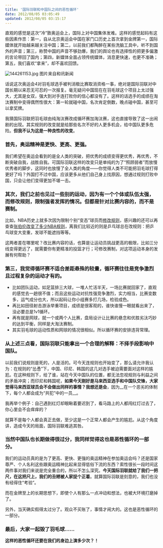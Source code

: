 ```yaml
---
title: '国际羽联和中国队之间的恶性循环'
date: 2012/08/05 03:05:49
updated: 2012/08/05 03:15:17
---
```


直观的感觉是这次“冷”敦奥运会上，国际上对中国集体发难。这样的感觉起码有这些因素作祟：第一，自从北京奥运会中国在家门口历史上首次拿到金牌第一，国际媒体就开始越来越关注中国；第二，以前我们都陶醉在某些洗脑工具中，听不到国外的声音；第三，称赞中国的声音不够劲爆，我们的舆论也有选择性的把更多偏激的言论带回了国内；第四，新媒体全面占领传统媒体，消息更快速，也更不准确；第五，我们喜欢“拿来”，却不喜欢回馈。

<img src="http://jiongks-typecho.stor.sinaapp.com/usr/uploads/2012/08/1497762744.jpg" alt="144261153.jpg" />  
图片来自和讯新闻

话说这次奥运会4对羽毛球选手被判消极比赛取消资格一事，绝对是国际羽联对中国长期以来忍无可忍的一次报复。毫无疑问中国现在在羽毛球这个项目上太过强大，尤其是女双，强大到对手连打败你的信心都没有了。这样的话选手的成绩在淘汰赛制中变得偶然性很大：第一轮就碰中国，名次肯定倒数，晚点碰中国，甚至可以拿奖牌。

我猜国际羽联把羽毛球由纯淘汰赛改成循环赛加淘汰赛，这也直接导致了这一出闹剧的出现。其实规则的改变就是给那些名次不好的人更多机会，给中国队更多危险。__但我不认为这是一种良性的改变__。

<!--more-->

### 首先，奥运精神是更快、更高、更强。

我们希望在奥运会看到的是全人类的突破，把优秀的成绩变得更优秀，再优秀，不断突破自我，战胜自我。可国际羽联这样的改变只是单纯的为了“照顾弱者”而放慢优秀者的脚步，这同时也放慢了全人类的角度——你觉得人类不可能把羽毛球打得更好了吗？外国打不过中国，应该更多从他们自己身上找原因，想通过规则打败中国，只会让他们变得更加不堪一击。

### 其次，我们之前也见过一些别的运动，因为有一个个体或队伍太强，而修改规则，限制强者发挥的情况。但都是针对比赛内容的，而不是赛制。

比如，NBA历史上就多次因为限制个别“变态”球员而[修改规则](http://www.espnstar.com.cn/pub/basketball/2011/0602/224522.htm)，感兴趣的还可以再查查[张伯伦改变了多少NBA规则](http://wenwen.soso.com/z/q106847779.htm)，离我们比较近的则是乒乓球总在改规则：把乒乓球变大变重，发球不能遮挡等等。

这两者差在哪里呢？改比赛内容的话，也算是让运动员挑战更高的极限，比如三分线变得更远了，就需要你有更精准的投篮才行；可修改赛制，对这项运动本身的发展有何帮助？

### 第三，我觉得循环赛不适合差距悬殊的较量，循环赛往往是竞争激烈且过程复杂的运动才有的。

* 比如团队运动，如足篮排三大球，一堆人忙活半天，一场比赛就回家了，直观的感觉去一趟很不值；而且这些运动对抗性强竞争激烈，实力相当，比赛变数多，运气成分也大，所以起码让你小组赛多打几场，检验成色。
* 再比如田径射击游泳举重项目，成绩是很客观的，谁快谁慢一眼就看出来了，没必要总是1v1循环。
* 再有就是网球，就一个或两个人比赛，盘局设计让比赛的悬念和优胜劣汰巧妙的达到平衡，同样是大淘汰赛制。
* 其实羽毛球的运动性质和网球的情况很相似。所以循环赛的安排违背常理。

### 从上述三点看，国际羽联只能拿出一个合理的解释：不择手段影响中国队。

以前我们说规则是死的，人是活的。可今天连规则也开始变了，那么请允许我认为：在规则的“怂恿”下，中国、印尼、韩国的这几对选手被迫需要面对这样的尴尬。在这种规则下，给了谁，站在今天中国队的位置，都无法忽视规则与利益之间的矛盾冲突；而印尼和韩国呢，__如果今天刚好是马来西亚选手和中国队交锋，大家觉得马来西亚球员会不会做出同样的事情？我想还是会__，因为__在一个恶劣的体制下，每个人都会成为“共犯”中的一员__。

我再举个例子：自己遇到红灯却眼瞅着要迟到了，看马路上的人都闯红灯过去了，你心里会不会痒痒的？

就算不是每个人都会真正去做，至少这是一个正常人都会产生的尴尬。从这个角度讲，造成今天的局面，国际羽联难逃其咎。

### 当然中国队也长期做得很过分，我同样觉得这也是恶性循环的一部分。

我们的运动员真的是为了更高、更快、更强的奥运精神在参加奥运会吗？还是国家尊严、个人名利这些跟奥运精神比起来显得低俗下流的东西？索性很长一段时间这两件事对我们来说是完全重合的，所以不怎么深究。__今天国际羽联就给了我们一把尺，在这把尺上，我们的丑陋被人家捉个正着__。就算国际羽联是刻意的，我们也没有经得住“考验”。

而在金牌至上的长期思想下，即使个人有那么一点冲动和想法，也被大环境打磨掉了。

另外，当天确实假得太过分了。观众不买账了，事情才闹大的。这也是恶性循环的一部分。

### 最后，大家一起毁了羽毛球……

__这样的恶性循环还要在我们的身边上演多少次？！__